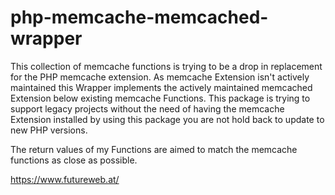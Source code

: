 # php-memcache-memcached-wrapper

This collection of memcache functions is trying to be a drop in replacement for the PHP memcache extension.
As memcache Extension isn't actively maintained this Wrapper implements the actively maintained memcached Extension below existing memcache Functions. This package is trying to support legacy projects without the need of having the memcache Extension installed by using this package you are not hold back to update to new PHP versions.

The return values of my Functions are aimed to match the memcache functions as close as possible.

https://www.futureweb.at/
